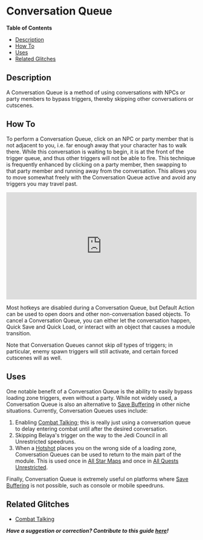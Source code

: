 <style>
.video-container {
  position: relative;
  padding-bottom: 56.25%; /* 16:9 */
  height: 0;
}
.video-container iframe {
  position: absolute;
  top: 0;
  left: 0;
  width: 100%;
  height: 100%;
}
</style>

# Conversation Queue

**Table of Contents**
- [Description](#description)
- [How To](#how-to)
- [Uses](#uses)
- [Related Glitches](#related-glitches)

## Description

A Conversation Queue is a method of using conversations with NPCs or party members to bypass triggers, thereby skipping other conversations or cutscenes.

## How To

To perform a Conversation Queue, click on an NPC or party member that is not adjacent to you, i.e. far enough away that your character has to walk there.  While this conversation is waiting to begin, it is at the front of the trigger queue, and thus other triggers will not be able to fire.  This technique is frequently enhanced by clicking on a party member, then swapping to that party member and running away from the conversation.  This allows you to move somewhat freely with the Conversation Queue active and avoid any triggers you may travel past.

<div class="video-container">
    <iframe title="YouTube video player" src="https://www.youtube.com/embed/HxLLbAxPaEc" frameborder="0"></iframe>
</div>

Most hotkeys are disabled during a Conversation Queue, but Default Action can be used to open doors and other non-conversation based objects.  To cancel a Conversation Queue, you can either let the conversation happen, Quick Save and Quick Load, or interact with an object that causes a module transition.

Note that Conversation Queues cannot skip *all* types of triggers; in particular, enemy spawn triggers will still activate, and certain forced cutscenes will as well.

## Uses

One notable benefit of a Conversation Queue is the ability to easily bypass loading zone triggers, even without a party.  While not widely used, a Conversation Queue is also an alternative to [Save Buffering](<Save Buffering>) in other niche situations.  Currently, Conversation Queues uses include:

1. Enabling [Combat Talking](<Combat Talking>); this is really just using a conversation queue to delay entering combat until after the desired conversation.
2. Skipping Belaya's trigger on the way to the Jedi Council in all Unrestricted speedruns.
3. When a [Hotshot](</Major Glitches/Hotshot>) places you on the wrong side of a loading zone, Conversation Queues can be used to return to the main part of the module.  This is used once in [All Star Maps](</Route Guides/All Star Maps>) and once in [All Quests Unrestricted](</Route Guides/All Quests Unrestricted>).

Finally, Conversation Queue is extremely useful on platforms where [Save Buffering](<Save Buffering>) is not possible, such as console or mobile speedruns.

## Related Glitches

* [Combat Talking](<Combat Talking>)

***Have a suggestion or correction? Contribute to this guide [here](https://github.com/kotor-speedruns/kotor-speedruns.github.io/blob/main/kotor1/Techniques/Conversation%20Queue.md)!***
